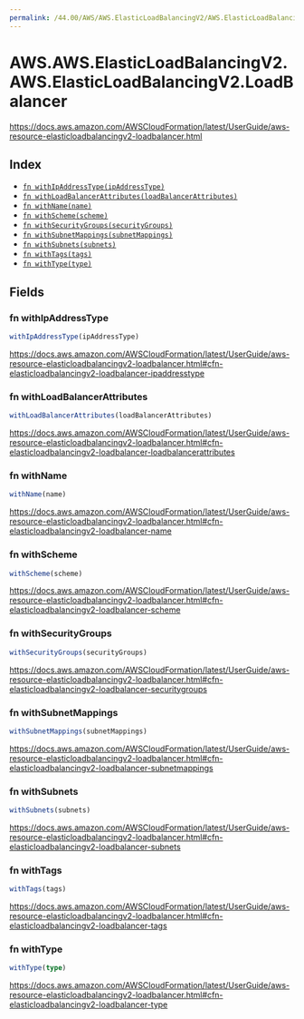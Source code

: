 ```yaml
---
permalink: /44.00/AWS/AWS.ElasticLoadBalancingV2/AWS.ElasticLoadBalancingV2.LoadBalancer/
---
```


# AWS.AWS.ElasticLoadBalancingV2.AWS.ElasticLoadBalancingV2.LoadBalancer

https://docs.aws.amazon.com/AWSCloudFormation/latest/UserGuide/aws-resource-elasticloadbalancingv2-loadbalancer.html

## Index

* [`fn withIpAddressType(ipAddressType)`](#fn-withipaddresstype)
* [`fn withLoadBalancerAttributes(loadBalancerAttributes)`](#fn-withloadbalancerattributes)
* [`fn withName(name)`](#fn-withname)
* [`fn withScheme(scheme)`](#fn-withscheme)
* [`fn withSecurityGroups(securityGroups)`](#fn-withsecuritygroups)
* [`fn withSubnetMappings(subnetMappings)`](#fn-withsubnetmappings)
* [`fn withSubnets(subnets)`](#fn-withsubnets)
* [`fn withTags(tags)`](#fn-withtags)
* [`fn withType(type)`](#fn-withtype)

## Fields

### fn withIpAddressType

```ts
withIpAddressType(ipAddressType)
```

https://docs.aws.amazon.com/AWSCloudFormation/latest/UserGuide/aws-resource-elasticloadbalancingv2-loadbalancer.html#cfn-elasticloadbalancingv2-loadbalancer-ipaddresstype

### fn withLoadBalancerAttributes

```ts
withLoadBalancerAttributes(loadBalancerAttributes)
```

https://docs.aws.amazon.com/AWSCloudFormation/latest/UserGuide/aws-resource-elasticloadbalancingv2-loadbalancer.html#cfn-elasticloadbalancingv2-loadbalancer-loadbalancerattributes

### fn withName

```ts
withName(name)
```

https://docs.aws.amazon.com/AWSCloudFormation/latest/UserGuide/aws-resource-elasticloadbalancingv2-loadbalancer.html#cfn-elasticloadbalancingv2-loadbalancer-name

### fn withScheme

```ts
withScheme(scheme)
```

https://docs.aws.amazon.com/AWSCloudFormation/latest/UserGuide/aws-resource-elasticloadbalancingv2-loadbalancer.html#cfn-elasticloadbalancingv2-loadbalancer-scheme

### fn withSecurityGroups

```ts
withSecurityGroups(securityGroups)
```

https://docs.aws.amazon.com/AWSCloudFormation/latest/UserGuide/aws-resource-elasticloadbalancingv2-loadbalancer.html#cfn-elasticloadbalancingv2-loadbalancer-securitygroups

### fn withSubnetMappings

```ts
withSubnetMappings(subnetMappings)
```

https://docs.aws.amazon.com/AWSCloudFormation/latest/UserGuide/aws-resource-elasticloadbalancingv2-loadbalancer.html#cfn-elasticloadbalancingv2-loadbalancer-subnetmappings

### fn withSubnets

```ts
withSubnets(subnets)
```

https://docs.aws.amazon.com/AWSCloudFormation/latest/UserGuide/aws-resource-elasticloadbalancingv2-loadbalancer.html#cfn-elasticloadbalancingv2-loadbalancer-subnets

### fn withTags

```ts
withTags(tags)
```

https://docs.aws.amazon.com/AWSCloudFormation/latest/UserGuide/aws-resource-elasticloadbalancingv2-loadbalancer.html#cfn-elasticloadbalancingv2-loadbalancer-tags

### fn withType

```ts
withType(type)
```

https://docs.aws.amazon.com/AWSCloudFormation/latest/UserGuide/aws-resource-elasticloadbalancingv2-loadbalancer.html#cfn-elasticloadbalancingv2-loadbalancer-type